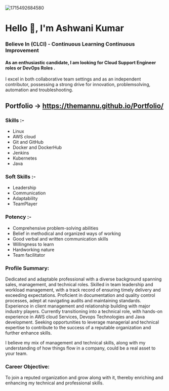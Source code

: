 ![1715492684580](https://github.com/TheMannu/TheMannu/assets/84488161/d61d4dc4-be6e-4145-9db1-1808b04443ff)


# Hello 👋,  I'm Ashwani Kumar

### Believe In (CLCI) - Continuous Learning Continuous Improvement 

####  As an enthusiastic candidate, I am looking for Cloud Support Engineer roles or DevOps Roles . 
I excel in both collaborative team settings and as an independent contributor, possessing a strong drive for innovation, problemsolving, automation and troubleshooting.
## Portfolio  -> https://themannu.github.io/Portfolio/
### Skills :-
 -  Linux 
 -  AWS cloud 
 -  Git and GitHub
 -  Docker and DockerHub
 -  Jenkins
 -  Kubernetes
 -  Java

### Soft Skills :-
 -  Leadership
 -  Communication
 -  Adaptability
 -  TeamPlayer

 ###  Potency :-
 -  Comprehensive problem-solving abilities
 -  Belief in methodical and organized ways of working
 -  Good verbal and written communication skills
 -  Willingness to learn
 -  Hardworking nature
 -  Team facilitator

###  Profile Summary:

Dedicated and adaptable professional with a diverse background spanning sales, management, and technical roles. Skilled in team leadership and workload management, with a track record of ensuring timely delivery and exceeding expectations. Proficient in documentation and quality control processes, adept at navigating audits and maintaining standards. Experience in client management and relationship building with major industry players. Currently transitioning into a technical role, with hands-on experience in AWS cloud Services, Devops Technologies and Java development. Seeking opportunities to leverage managerial and technical expertise to contribute to the success of a reputable organization and further enhance skills.

I believe my mix of management and technical skills, along with my understanding of how things flow in a company, could be a real asset to your team.


###  Career Objective:
To join a reputed organization and grow along with it, thereby enriching and enhancing my technical and professional skills.
<!--Here are some ideas to get you started:

- 🔭 I’m currently working on ...
- 🌱 I’m currently learning ...
- 👯 I’m looking to collaborate on ...
- 🤔 I’m looking for help with ...
- 💬 Ask me about ...
- 📫 How to reach me: ...
- 😄 Pronouns: ...
- ⚡ Fun fact: ...
-->
